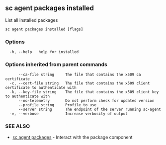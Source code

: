 ## sc agent packages installed

List all installed packages

```
sc agent packages installed [flags]
```

### Options

```
  -h, --help   help for installed
```

### Options inherited from parent commands

```
      --ca-file string     The file that contains the x509 ca certificate
  -c, --cert-file string   The file that contains the x509 client certificate to authenticate with
  -k, --key-file string    The file that contains the x509 client key to authenticate with
      --no-telemetry       Do not perform check for updated version
      --profile string     Profile to use
      --server string      The endpoint of the server running sc-agent
  -v, --verbose            Increase verbosity of output
```

### SEE ALSO

* [sc agent packages](sc_agent_packages.md)	 - Interact with the package component

